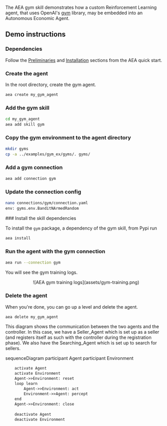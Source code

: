 The AEA gym skill demonstrates how a custom Reinforcement Learning agent, that uses OpenAI's <a href="https://gym.openai.com" target=_blank>gym</a> library, may be embedded into an Autonomous Economic Agent.


## Demo instructions

### Dependencies

Follow the <a href="../quickstart/#preliminaries">Preliminaries</a> and <a href="../quickstart/#installation">Installation</a> sections from the AEA quick start.

### Create the agent
In the root directory, create the gym agent.
``` bash
aea create my_gym_agent
```

### Add the gym skill 
``` bash
cd my_gym_agent
aea add skill gym
```


### Copy the gym environment to the agent directory
``` bash
mkdir gyms
cp -a ../examples/gym_ex/gyms/. gyms/
```


### Add a gym connection
``` bash
aea add connection gym
```


### Update the connection config
``` bash
nano connections/gym/connection.yaml
env: gyms.env.BanditNArmedRandom
```

### Install the skill dependencies

To install the `gym` package, a dependency of the gym skill, from Pypi run
``` bash
aea install
```


### Run the agent with the gym connection

``` bash
aea run --connection gym
```

You will see the gym training logs.


<center>![AEA gym training logs](assets/gym-training.png)</center>


### Delete the agent

When you're done, you can go up a level and delete the agent.

``` bash
aea delete my_gym_agent
```

This diagram shows the communication between the two agents and the controller. In this case, we have a Seller_Agent which is set up as a seller (and registers itself as such with the controller during the registration phase). We also have the Searching_Agent which is set up to search for sellers. 

<div class="mermaid">
    sequenceDiagram
        participant Agent
        participant Environment
    
        activate Agent
        activate Environment
        Agent->>Environment: reset
        loop learn
            Agent->>Environment: act
            Environment->>Agent: percept
        end
        Agent->>Environment: close
        
        deactivate Agent
        deactivate Environment
</div>

<br/>
